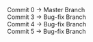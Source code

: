 Commit 0 -> Master Branch <br>
Commit 3 -> Bug-fix Branch <br>
Commit 4 -> Bug-fix Branch <br>
Commit 5 -> Bug-fix Branch <br>